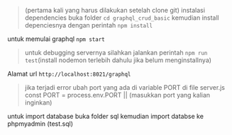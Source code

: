 >(pertama kali yang harus dilakukan setelah clone git) instalasi dependencies
buka folder `cd graphql_crud_basic`
kemudian install depenciesnya dengan perintah `npm install`

untuk memulai graphql  `npm start` 
>untuk debugging servernya silahkan jalankan perintah `npm run test`(install nodemon terlebih dahulu jika belum menginstallnya)

Alamat url `http://localhost:8021/graphql` 
>jika terjadi error ubah port yang ada di variable PORT di file server.js 
const PORT = process.env.PORT || (masukkan port yang kalian inginkan)

untuk import database buka folder sql kemudian import databse ke phpmyadmin (test.sql)